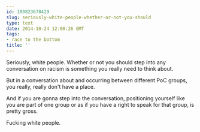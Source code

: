 ```yaml
---
id: 100823678429
slug: seriously-white-people-whether-or-not-you-should
type: text
date: 2014-10-24 12:00:26 GMT
tags:
- race to the bottom
title: ''
---
```

<p>Seriously, white people. Whether or not you should step into any conversation on racism is something you really need to think about.</p>&#13;
<p>But in a conversation about and occurring between different PoC groups, you really, really don't have a place.</p>&#13;
<p>And if you are gonna step into the conversation, positioning yourself like you are part of one group or as if you have a right to speak for that group, is pretty gross.</p>&#13;
<p>Fucking white people. </p>&#13;